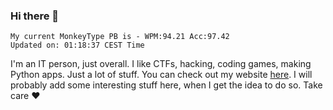 ### Hi there 👋
<!-- PB START -->
```
My current MonkeyType PB is - WPM:94.21 Acc:97.42
Updated on: 01:18:37 CEST Time
```
<!-- PB END -->
I'm an IT person, just overall. I like CTFs, hacking, coding games, making Python apps. Just a lot of stuff.
You can check out my website [here](https://skill3472.github.io/).
I will probably add some interesting stuff here, when I get the idea to do so. Take care ❤️
